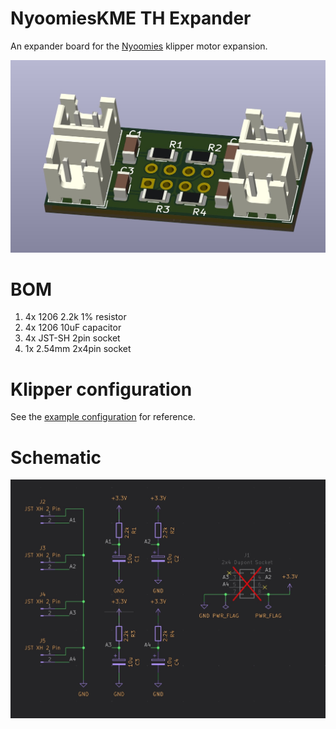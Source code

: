# NyoomiesKME TH Expander
An expander board for the [Nyoomies](https://github.com/comradef191/NyoomiesKME) klipper motor expansion.

![3D view](assets/th-expander-3d.png)

# BOM
1. 4x 1206 2.2k 1% resistor
2. 4x 1206 10uF capacitor
3. 4x JST-SH 2pin socket
4. 1x 2.54mm 2x4pin socket

# Klipper configuration
See the [example configuration](nyoomies-th-expander.cfg) for reference.

# Schematic
![3D view](assets/th-expander-schematic.png)